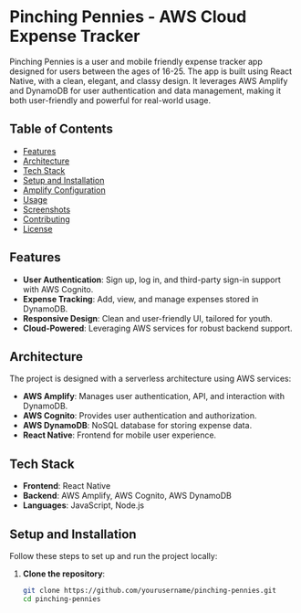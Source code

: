 # Pinching Pennies - AWS Cloud Expense Tracker

Pinching Pennies is a user and mobile friendly expense tracker app designed for users between the ages of 16-25. The app is built using React Native, with a clean, elegant, and classy design. It leverages AWS Amplify and DynamoDB for user authentication and data management, making it both user-friendly and powerful for real-world usage.

## Table of Contents

- [Features](#features)
- [Architecture](#architecture)
- [Tech Stack](#tech-stack)
- [Setup and Installation](#setup-and-installation)
- [Amplify Configuration](#amplify-configuration)
- [Usage](#usage)
- [Screenshots](#screenshots)
- [Contributing](#contributing)
- [License](#license)

## Features

- **User Authentication**: Sign up, log in, and third-party sign-in support with AWS Cognito.
- **Expense Tracking**: Add, view, and manage expenses stored in DynamoDB.
- **Responsive Design**: Clean and user-friendly UI, tailored for youth.
- **Cloud-Powered**: Leveraging AWS services for robust backend support.

## Architecture

The project is designed with a serverless architecture using AWS services:

- **AWS Amplify**: Manages user authentication, API, and interaction with DynamoDB.
- **AWS Cognito**: Provides user authentication and authorization.
- **AWS DynamoDB**: NoSQL database for storing expense data.
- **React Native**: Frontend for mobile user experience.

## Tech Stack

- **Frontend**: React Native
- **Backend**: AWS Amplify, AWS Cognito, AWS DynamoDB
- **Languages**: JavaScript, Node.js

## Setup and Installation

Follow these steps to set up and run the project locally:

1. **Clone the repository**:
   ```bash
   git clone https://github.com/yourusername/pinching-pennies.git
   cd pinching-pennies
   ```

